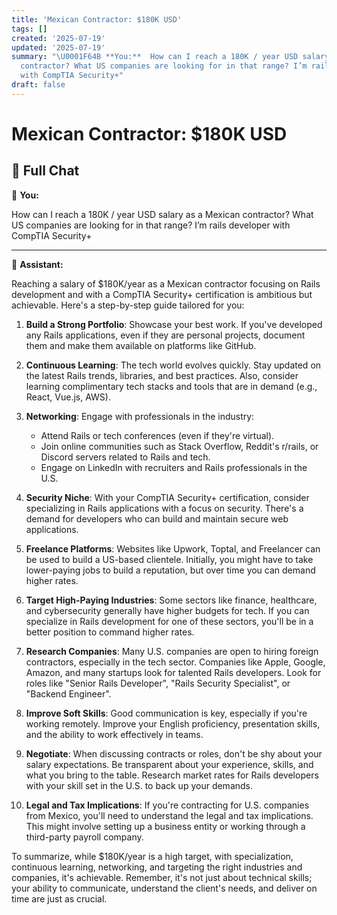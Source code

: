 ```yaml
---
title: 'Mexican Contractor: $180K USD'
tags: []
created: '2025-07-19'
updated: '2025-07-19'
summary: "\U0001F64B **You:**  How can I reach a 180K / year USD salary as a Mexican
  contractor? What US companies are looking for in that range? I’m rails developer
  with CompTIA Security+"
draft: false
---
```


# Mexican Contractor: $180K USD

## 🧠 Full Chat

🙋 **You:**

How can I reach a 180K / year USD salary as a Mexican contractor? What US companies are looking for in that range? I’m rails developer with CompTIA Security+

---

🤖 **Assistant:**

Reaching a salary of $180K/year as a Mexican contractor focusing on Rails development and with a CompTIA Security+ certification is ambitious but achievable. Here's a step-by-step guide tailored for you:

1. **Build a Strong Portfolio**: Showcase your best work. If you've developed any Rails applications, even if they are personal projects, document them and make them available on platforms like GitHub.

2. **Continuous Learning**: The tech world evolves quickly. Stay updated on the latest Rails trends, libraries, and best practices. Also, consider learning complimentary tech stacks and tools that are in demand (e.g., React, Vue.js, AWS).

3. **Networking**: Engage with professionals in the industry:
    - Attend Rails or tech conferences (even if they're virtual).
    - Join online communities such as Stack Overflow, Reddit's r/rails, or Discord servers related to Rails and tech.
    - Engage on LinkedIn with recruiters and Rails professionals in the U.S.

4. **Security Niche**: With your CompTIA Security+ certification, consider specializing in Rails applications with a focus on security. There's a demand for developers who can build and maintain secure web applications. 

5. **Freelance Platforms**: Websites like Upwork, Toptal, and Freelancer can be used to build a US-based clientele. Initially, you might have to take lower-paying jobs to build a reputation, but over time you can demand higher rates.

6. **Target High-Paying Industries**: Some sectors like finance, healthcare, and cybersecurity generally have higher budgets for tech. If you can specialize in Rails development for one of these sectors, you'll be in a better position to command higher rates.

7. **Research Companies**: Many U.S. companies are open to hiring foreign contractors, especially in the tech sector. Companies like Apple, Google, Amazon, and many startups look for talented Rails developers. Look for roles like "Senior Rails Developer", "Rails Security Specialist", or "Backend Engineer".

8. **Improve Soft Skills**: Good communication is key, especially if you're working remotely. Improve your English proficiency, presentation skills, and the ability to work effectively in teams.

9. **Negotiate**: When discussing contracts or roles, don't be shy about your salary expectations. Be transparent about your experience, skills, and what you bring to the table. Research market rates for Rails developers with your skill set in the U.S. to back up your demands.

10. **Legal and Tax Implications**: If you're contracting for U.S. companies from Mexico, you'll need to understand the legal and tax implications. This might involve setting up a business entity or working through a third-party payroll company.

To summarize, while $180K/year is a high target, with specialization, continuous learning, networking, and targeting the right industries and companies, it's achievable. Remember, it's not just about technical skills; your ability to communicate, understand the client's needs, and deliver on time are just as crucial.